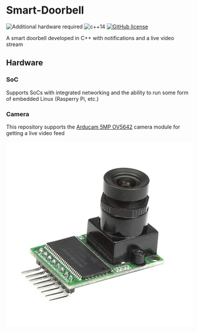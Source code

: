 # Smart-Doorbell

![Additional hardware required](https://img.shields.io/badge/Additional%20hardware-required-orange.svg)
![c++14](https://img.shields.io/badge/C%2B%2B-14-brightgreen.svg)
[![GitHub license](https://img.shields.io/github/license/lvoytek/Smart-Doorbell)](https://raw.githubusercontent.com/lvoytek/Smart-Doorbell/main/LICENSE)

A smart doorbell developed in C++ with notifications and a live video stream

## Hardware

### SoC
Supports SoCs with integrated networking and the ability to run some form of embedded Linux (Rasperry Pi, etc.)
### Camera
This repository supports the [Arducam 5MP OV5642](https://www.amazon.com/Arducam-Module-Camera-Arduino-Mega2560/dp/B013JUKZ48/ref=sr_1_4?dchild=1&keywords=arducam+5mp&qid=1610152383&sr=8-4) camera module for getting a live video feed

![ArduCam OV5642](img/ov5642.jpg)
